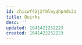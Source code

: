 ```yaml
---
id: chicwf42j2fmlwyqhp4ds2z
title: Quirks
desc: ''
updated: 1641422252223
created: 1641422252223
---
```



